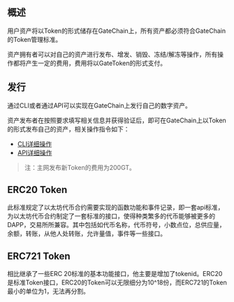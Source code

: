 ## 概述

用户资产将以Token的形式储存在GateChain上，所有资产都必须符合GateChain的Token管理标准。

资产拥有者可以对自己的资产进行发布、增发、销毁、冻结/解冻等操作，所有操作都将产生一定的费用，费用将以GateToken的形式支付。


## 发行

通过CLI或者通过API可以实现在GateChain上发行自己的数字资产。

资产发布者在按照要求填写相关信息并获得验证后，即可在GateChain上以Token的形式发布自己的资产，相关操作指令如下：

* [CLI详细操作](../../developers/cli/token/index.md)
* [API详细操作](../../developers/api/token/index.md)

> 注：主网发布新Token的费用为200GT。

## ERC20 Token

此标准规定了以太坊代币合约需要实现的函数功能和事件记录，即一套api标准，为以太坊代币合约制定了一套标准的接口，使得种类繁多的代币能够被更多的DAPP，交易所所兼容。其中包括如代币名称，代币符号，小数点位，总供应量，余额，转账，从他人处转账，允许量值，事件等一些接口。


## ERC721 Token

相比继承了一些ERC 20标准的基本功能接口，他主要是增加了tokenid。ERC20是标准Token接口，ERC20的Token可以无限细分为10^18份，而ERC721的Token最小的单位为1，无法再分割。







